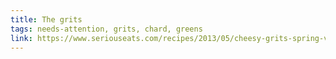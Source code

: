 ```yaml
---
title: The grits
tags: needs-attention, grits, chard, greens
link: https://www.seriouseats.com/recipes/2013/05/cheesy-grits-spring-vegetables-recipe.html
---
```


